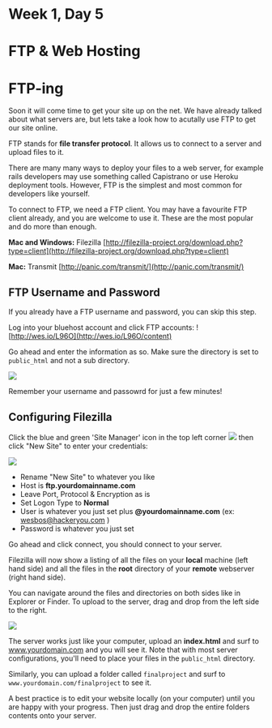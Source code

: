 # Week 1, Day 5

# FTP & Web Hosting

# FTP-ing

Soon it will come time to get your site up on the net. We have already talked about what servers are, but lets take a look how to acutally use FTP to get our site online.

FTP stands for **file transfer protocol**. It allows us to connect to a server and upload files to it.

There are many many ways to deploy your files to a web server, for example rails developers may use something called Capistrano or use Heroku deployment tools. However, FTP is the simplest and most common for developers like yourself.

To connect to FTP, we need a FTP client. You may have a favourite FTP client already, and you are welcome to use it. These are the most popular and do more than enough.

**Mac and Windows:** Filezilla [http://filezilla-project.org/download.php?type=client](http://filezilla-project.org/download.php?type=client)

**Mac:** Transmit [http://panic.com/transmit/](http://panic.com/transmit/)


## FTP Username and Password
If you already have a FTP username and password, you can skip this step.

Log into your bluehost account and click FTP accounts: ![http://wes.io/L96O](http://wes.io/L96O/content)

Go ahead and enter the information as so. Make sure the directory is set to `public_html` and not a sub directory.

![](http://wes.io/L88a/content)

Remember your username and passowrd for just a few minutes!

## Configuring Filezilla

Click the blue and green 'Site Manager' icon in the top left corner ![](http://f.cl.ly/items/0i0K3B0S1e273V2u0M0S/Screen%20Shot%202014-01-22%20at%201.25.49%20PM.png) then click "New Site" to enter your credentials:

![](http://f.cl.ly/items/3Y0V093u08133f0b0G09/Screen%20Shot%202014-01-22%20at%201.37.16%20PM.png)
* Rename "New Site" to whatever you like
* Host is **ftp.yourdomainname.com**
* Leave Port, Protocol & Encryption as is
* Set Logon Type to **Normal**
* User is whatever you just set plus **@yourdomainname.com** (ex: wesbos@hackeryou.com )
* Password is whatever you just set

Go ahead and click connect, you should connect to your server.

Filezilla will now show a listing of all the files on your **local** machine (left hand side) and all the files in the **root** directory of your **remote** webserver (right hand side). 

You can navigate around the files and directories on both sides like in Explorer or Finder. To upload to the server, drag and drop from the left side to the right. 

![](http://f.cl.ly/items/432X360I0h2T3H2Y1b24/Screen%20Shot%202014-01-22%20at%202.16.43%20PM.png)

The server works just like your computer, upload an **index.html** and surf to www.yourdomain.com and you will see it. Note that with most server configurations, you'll need to place your files in the  `public_html` directory. 

Similarly, you can upload a folder called `finalproject` and surf to `www.yourdomain.com/finalproject` to see it.

A best practice is to edit your website locally (on your computer) until you are happy with your progress. Then just drag and drop the entire folders contents onto your server.